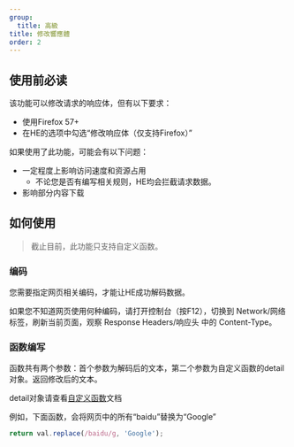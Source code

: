```yaml
---
group:
  title: 高級
title: 修改響應體
order: 2
---
```


## 使用前必读

该功能可以修改请求的响应体，但有以下要求：
* 使用Firefox 57+
* 在HE的选项中勾选“修改响应体（仅支持Firefox）”

如果使用了此功能，可能会有以下问题：
* 一定程度上影响访问速度和资源占用
  * 不论您是否有编写相关规则，HE均会拦截请求数据。
* 影响部分内容下载

## 如何使用

> 截止目前，此功能只支持自定义函数。

### 编码
您需要指定网页相关编码，才能让HE成功解码数据。

如果您不知道网页使用何种编码，请打开控制台（按F12），切换到 Network/网络 标签，刷新当前页面，观察 Response Headers/响应头 中的 Content-Type。

### 函数编写
函数共有两个参数：首个参数为解码后的文本，第二个参数为自定义函数的detail对象。返回修改后的文本。

detail对象请查看[自定义函数](custom-function.md)文档

例如，下面函数，会将网页中的所有“baidu”替换为“Google”
```js
return val.replace(/baidu/g, 'Google');
```
